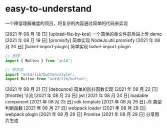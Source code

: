 # easy-to-understand

一个降低理解难度的项目，将复杂的内容通过简单的代码来实现

[2021 年 08 月 18 日] [upload-file-by-koa] 一个简单的单文件前后端上传 demo
[2021 年 08 月 19 日] [promisify] 简单实现 NodeJs.util.promisify
[2021 年 08 月 20 日] [babel-import-plugin] 简单实现 babel-import-plugin

```js
// 原理:
import { Button } from "antd";

// 转换成
import "antd/lib/button/style";
import Button from "antd/lib/button";
```

[2021 年 08 月 21 日] [debounce] 简单的防抖函数实现
[2021 年 08 月 22 日] [throttle] 节流
[2021 年 08 月 23 日] jwt
[2021 年 08 月 24 日] loadable component
[2021 年 08 月 25 日] sdk template
[2021 年 08 月 26 日] JS 类型判断函数
[2021 年 08 月 27 日] webpack loader
[2021 年 08 月 28 日] webpack plugin
[2021 年 08 月 29 日] Promise
[2021 年 08 月 29 日] 分享图片生成
